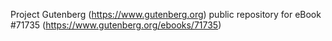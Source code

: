 Project Gutenberg (https://www.gutenberg.org) public repository
for eBook #71735 (https://www.gutenberg.org/ebooks/71735)

